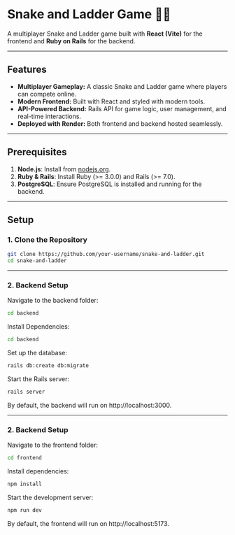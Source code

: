 # Snake and Ladder Game 🎲🐍

A multiplayer Snake and Ladder game built with **React (Vite)** for the frontend and **Ruby on Rails** for the backend.

---

## Features

- **Multiplayer Gameplay:** A classic Snake and Ladder game where players can compete online.
- **Modern Frontend:** Built with React and styled with modern tools.
- **API-Powered Backend:** Rails API for game logic, user management, and real-time interactions.
- **Deployed with Render:** Both frontend and backend hosted seamlessly.

---

## Prerequisites

1. **Node.js**: Install from [nodejs.org](https://nodejs.org/).
2. **Ruby & Rails**: Install Ruby (>= 3.0.0) and Rails (>= 7.0).
3. **PostgreSQL**: Ensure PostgreSQL is installed and running for the backend.

---

## Setup

### 1. Clone the Repository

```bash
git clone https://github.com/your-username/snake-and-ladder.git
cd snake-and-ladder
```

---

### 2. Backend Setup

Navigate to the backend folder:
```bash
cd backend
```

Install Dependencies:
```bash
cd backend 
```

Set up the database:
```bash
rails db:create db:migrate
```

Start the Rails server:
```bash
rails server
```

By default, the backend will run on http://localhost:3000.

---

### 2. Backend Setup

Navigate to the frontend folder:
```bash
cd frontend
```

Install dependencies:
```bash
npm install
```

Start the development server:
```bash
npm run dev
```

By default, the frontend will run on http://localhost:5173.














